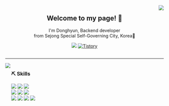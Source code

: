 <br>
<div align="center">
<br>
<img align="right" src="https://github-readme-stats.vercel.app/api?username=mvmthyun&show_icons=true&theme=vue-dark"/>

## Welcome to my page! 🌱 <br>
I'm Donghyun, Backend developer <br>
from Sejong Special Self-Governing City, Korea👋 <br>
 
<a href="https://hits.seeyoufarm.com"><img src="https://hits.seeyoufarm.com/api/count/incr/badge.svg?url=https%3A%2F%2Fgithub.com%2Fmvmthyun%2Fhit-counter-mvmthyun&count_bg=%2376B900&title_bg=%23555555&icon=github.svg&icon_color=%23E7E7E7&title=GitHub&edge_flat=false"/></a>
<a href="https://atommi.tistory.com/"><img alt="Tistory" src ="https://img.shields.io/badge/movvvv-343A40?style=for-the-badge&logo=Tistory&logoColor=white"/></a>
<br>
<br>
<hr>
</div>

<div style="display:flex">

<div align-items: center;>
<img align="left" align="right" src="https://github-readme-stats.vercel.app/api/top-langs/?username=mvmthyun&layout=compact&theme=vue-dark"/>
</div>

<div>
<h3>⛏ Skills</h3>
 <img src="https://img.shields.io/badge/Python-3776AB?style=for-the-badge&logo=Python&logoColor=white">
 <img src="https://img.shields.io/badge/Django-092E20?style=for-the-badge&logo=Django&logoColor=white">
 <img src="https://img.shields.io/badge/Flask-000000?style=for-the-badge&logo=Flask&logoColor=white"> <br>

 <img src="https://img.shields.io/badge/HTML5-e34f26?style=for-the-badge&logo=HTML5&logoColor=white">
 <img src="https://img.shields.io/badge/CSS3-1572B6?style=for-the-badge&logo=CSS3&logoColor=white">
 <img src="https://img.shields.io/badge/Javascript-F7DF1E?style=for-the-badge&logo=JavaScript&logoColor=white"> <br>

 <img src="https://img.shields.io/badge/Git-F05032?style=for-the-badge&logo=Git&logoColor=white">
 <img src="https://img.shields.io/badge/Github-181717?style=for-the-badge&logo=Github&logoColor=white">
 <img src="https://img.shields.io/badge/GitHub Actions-2088FF?&style=for-the-badge&logo=GitHub Actions&logoColor=white"/>
 <img src="https://img.shields.io/badge/Sourcetree-0052CC?style=for-the-badge&logo=Sourcetree&logoColor=white"> <br>
 <br>
</div>

</div>

<!--
**mvmthyun/mvmthyun** is a ✨ _special_ ✨ repository because its `README.md` (this file) appears on your GitHub profile.

Here are some ideas to get you started:

- 🔭 I’m currently working on ...
- 🌱 I’m currently learning ...
- 👯 I’m looking to collaborate on ...
- 🤔 I’m looking for help with ...
- 💬 Ask me about ...
- 📫 How to reach me: ...
- 😄 Pronouns: ...
- ⚡ Fun fact: ...
<img src="https://img.shields.io/badge/Visual Studio Code-007ACC?style=for-the-badge&logo=Visual Studio Code&logoColor=white">
 <img src="https://img.shields.io/badge/PyCharm-000000?style=for-the-badge&logo=PyCharm&logoColor=white"> <br>
 
 <img src="https://img.shields.io/badge/MongoDB-47A248?style=for-the-badge&logo=MongoDB&logoColor=white">
 <img src="https://img.shields.io/badge/MySQL-4479A1?style=for-the-badge&logo=MySQL&logoColor=white">
 <img src="https://img.shields.io/badge/Docker-2496ED?style=for-the-badge&logo=Docker&logoColor=white">
 <img src="https://img.shields.io/badge/Amazon EC2-FF9900?style=for-the-badge&logo=Amazon EC2&logoColor=white">
 <img src="https://img.shields.io/badge/Amazon S3-569A31?style=for-the-badge&logo=Amazon S3&logoColor=white"> <br>
-->
